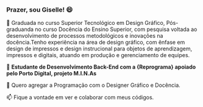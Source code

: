 ###  Prazer, sou Giselle! 😄

💬 Graduada no curso Superior Tecnológico em Design Gráfico, Pós-graduanda no curso Docência do Ensino Superior, com pesquisa voltada ao desenvolvimento de processos metodológicos e inovações na docência.Tenho experiência na área de design gráfico, com ênfase em design de impressos e design instrucional para objetos de aprendizagem, impressos e digitais, atuando em produção e gerenciamento de equipes.

🌱 __Estudante de Desenvolvimento Back-End com a {Reprograma} apoiado pelo Porto Digital, projeto M.I.N.As__

👯 Quero agregar a Programação com o Designer Gráfico e Docência.

📫 Fique a vontade em ver e colaborar com meus códigos.








<!--
**giselletcaraujo/giselletcaraujo** is a ✨ _special_ ✨ repository because its `README.md` (this file) appears on your GitHub profile.

Here are some ideas to get you started:

- 🔭 I’m currently working on ...
- 🌱 I’m currently learning ...
- 👯 I’m looking to collaborate on ...
- 🤔 I’m looking for help with ...
- 💬 Ask me about ...
- 📫 How to reach me: ...
- 😄 Pronouns: ...
- ⚡ Fun fact: ...
-->
